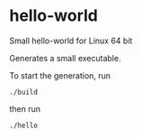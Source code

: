 # hello-world
Small hello-world for Linux 64 bit

Generates a small executable.

To start the generation, run 

	./build
then run
	
	./hello
